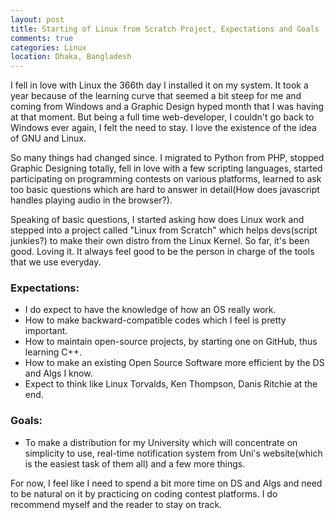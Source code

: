 ```yaml
---
layout: post
title: Starting of Linux from Scratch Project, Expectations and Goals 
comments: true
categories: Linux
location: Dhaka, Bangladesh
---
```


I fell in love with Linux the 366th day I installed it on my system. It took a year because of the learning curve that seemed a bit steep for me and coming from Windows and a Graphic Design hyped month that I was having at that moment. But being a full time web-developer, I couldn't go back to Windows ever again, I felt the need to stay. I love the existence of the idea of GNU and Linux.

So many things had changed since. I migrated to Python from PHP, stopped Graphic Designing totally, fell in love with a few scripting languages, started participating on programming contests on various platforms, learned to ask too basic questions which are hard to answer in detail(How does javascript handles playing audio in the browser?).

Speaking of basic questions, I started asking how does Linux work and stepped into a project called "Linux from Scratch" which helps devs(script junkies?) to make their own distro from the Linux Kernel. So far, it's been good. Loving it. It always feel good to be the person in charge of the tools that we use everyday.

### Expectations:
* I do expect to have the knowledge of how an OS really work.
* How to make backward-compatible codes which I feel is pretty important.
* How to maintain open-source projects, by starting one on GitHub, thus learning C++.
* How to make an existing Open Source Software more efficient by the DS and Algs I know.
* Expect to think like Linux Torvalds, Ken Thompson, Danis Ritchie at the end.

### Goals:
* To make a distribution for my University which will concentrate on simplicity to use, real-time notification system from Uni's website(which is the easiest task of them all) and a few more things.

For now, I feel like I need to spend a bit more time on DS and Algs and need to be natural on it by practicing on coding contest platforms. I do recommend myself and the reader to stay on track. 
